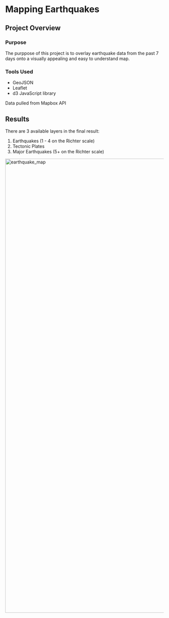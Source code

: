 # Mapping Earthquakes
## Project Overview
### Purpose
The purppose of this project is to overlay earthquake data from the past 7 days onto a visually appealing and easy to understand map.

### Tools Used
- GeoJSON
- Leaflet
- d3 JavaScript library

Data pulled from Mapbox API

## Results
There are 3 available layers in the final result:
1. Earthquakes (1 - 4 on the Richter scale)
2. Tectonic Plates
3. Major Earthquakes (5+ on the Richter scale)

<img width="1440" alt="earthquake_map" src="https://user-images.githubusercontent.com/97901509/208727325-09d83d8a-f3ca-4dc1-b650-4fd3a89d24ca.png">
